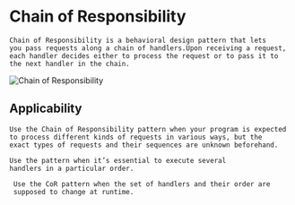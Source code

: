 # Chain of Responsibility
```
Chain of Responsibility is a behavioral design pattern that lets 
you pass requests along a chain of handlers.Upon receiving a request, 
each handler decides either to process the request or to pass it to 
the next handler in the chain.
```
![Chain of Responsibility](https://miro.medium.com/max/491/1*A-RUUrXZtJmW5ImF853Xsg.png)

## Applicability
```
Use the Chain of Responsibility pattern when your program is expected 
to process different kinds of requests in various ways, but the 
exact types of requests and their sequences are unknown beforehand.
```

```
Use the pattern when it’s essential to execute several 
handlers in a particular order.
```
```
 Use the CoR pattern when the set of handlers and their order are 
 supposed to change at runtime.
 ```
